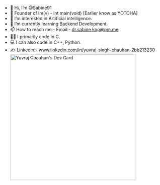 - 👋 Hi, I’m @Sabine91
- 🏢 Founder of im(v) - int main(void) [Earlier know as YOTOHA]
- 👀 I’m interested in Artificial intelligence.
- 🌱 I’m currently learning Backend Development.
- 📫 How to reach me:-
  Email:- dr.sabine.kng@pm.me
- 👨‍💻 I primarily code in C.
- 💻 I can also code in C++, Python.
- ✍️ Linkedin:- www.linkedin.com/in/yuvraj-singh-chauhan-2bb213230
<a href="https://app.daily.dev/Sabine91"><img src="https://api.daily.dev/devcards/10b8dec797454cf28b6883424d47e240.png?r=jrk" width="400" alt="Yuvraj Chauhan's Dev Card"/></a>
<!---
Sabine91/Sabine91 is a ✨ special ✨ repository because its `README.md` (this file) appears on your GitHub profile.
You can click the Preview link to take a look at your changes.
--->
